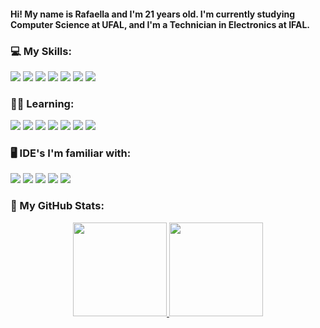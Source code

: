 <p> <h4> Hi! My name is Rafaella and I'm 21 years old. I'm currently studying Computer Science at UFAL, and I'm a Technician in Electronics at IFAL. </h4> </p>

### 💻 My Skills:
  ![](https://img.shields.io/badge/HTML-f8efd4?style=for-the-badge&logo=html5&logoColor=d35400)
  ![](https://img.shields.io/badge/CSS-f8efd4?&style=for-the-badge&logo=css3&logoColor=3498db)
  ![](https://img.shields.io/badge/Java-f8efd4?style=for-the-badge&logo=java&logoColor=e74c3c)
  ![](https://img.shields.io/badge/Python-f8efd4?style=for-the-badge&logo=python&logoColor=f1c40f)                                                                                 ![](https://img.shields.io/badge/C-f8efd4?style=for-the-badge&logo=c&logoColor=blue)
  ![](https://img.shields.io/badge/Markdown-f8efd4?style=for-the-badge&logo=markdown&logoColor=black)
  ![](https://img.shields.io/badge/alloy-f8efd4?style=for-the-badge&logo=alloy&logoColor=black)


 ### 👩‍💻 Learning:
  ![](https://img.shields.io/badge/LaTeX-f8efd4?style=for-the-badge&logo=LaTeX&logoColor=black)
  ![](https://img.shields.io/badge/Sass-f8efd4?style=for-the-badge&logo=sass&logoColor=black)
  ![](https://img.shields.io/badge/C%2B%2B-f8efd4?style=for-the-badge&logo=c%2B%2B&logoColor=black)
  ![](https://img.shields.io/badge/Bootstrap-f8efd4?style=for-the-badge&logo=bootstrap&logoColor=black)
  ![](https://img.shields.io/badge/C%23-f8efd4?style=for-the-badge&logo=c-sharp&logoColor=black)
  ![](https://img.shields.io/badge/Dart-f8efd4?style=for-the-badge&logo=dart&logoColor=black)
  ![](https://img.shields.io/badge/Flutter-f8efd4?style=for-the-badge&logo=flutter&logoColor=black)
  
  
### 🖥 IDE's I'm familiar with:
  ![](https://img.shields.io/badge/Arduino_IDE-f8efd4?style=for-the-badge&logo=arduino&logoColor=black)
  ![](https://img.shields.io/badge/netbeans-f8efd4?style=for-the-badge&logo=apachenetbeanside&logoColor=black)
  ![](https://img.shields.io/badge/PyCharm-f8efd4.svg?&style=for-the-badge&logo=PyCharm&logoColor=black)
  ![](https://img.shields.io/badge/Visual_Studio_Code-f8efd4?style=for-the-badge&logo=visual%20studio%20code&logoColor=black)
  ![](https://img.shields.io/badge/Colab-black?style=for-the-badge&logo=googlecolab&color=f8efd4)

### 🦦 My GitHub Stats:
<div align="center">
  <a href="https://github.com/rafaella-nunes">
  <img height="150em" src="https://github-readme-stats.vercel.app/api?username=rafaella-nunes&show_icons=true&&title_color=783c00&text_color=af552e&icon_color=783c00&bg_color=f8efd4&cache_seconds=2300&include_all_commits=true&count_private=true"/>
  <img height="150em" src="https://github-readme-stats.vercel.app/api/top-langs/?username=rafaella-nunes&layout=compact&langs_count=6&title_color=783c00&text_color=af552e&icon_color=783c00&bg_color=f8efd4"/>
    

